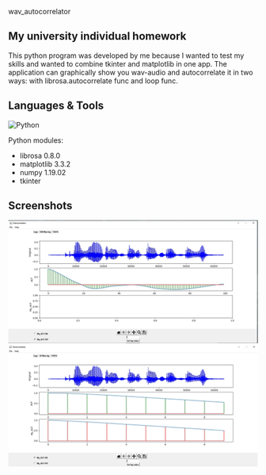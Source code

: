 wav_autocorrelator

## My university individual homework 

This python program was developed by me because I wanted to test my skills and wanted to combine tkinter and matplotlib in one app.
The application can graphically show you wav-audio and autocorrelate it in two ways: with librosa.autocorrelate func and loop func.

## Languages & Tools
![Python](https://img.shields.io/badge/-Python-blue?style=plastic&logo=python&logoColor=yellow)

Python modules:
- librosa 0.8.0
- matplotlib 3.3.2
- numpy 1.19.02
- tkinter

## Screenshots
![My_ACF OFF](https://github.com/Scalcur/wav_autocorrelator/blob/main/screenshots/1.jpg)
![My_ACF ON](https://github.com/Scalcur/wav_autocorrelator/blob/main/screenshots/2.jpg)
 
